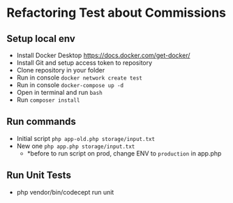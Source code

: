 # Refactoring Test about Commissions

## Setup local env
- Install Docker Desktop https://docs.docker.com/get-docker/
- Install Git and setup access token to repository
- Clone repository in your folder
- Run in console `docker network create test`
- Run in console `docker-compose up -d`
- Open in terminal and run `bash`
- Run `composer install`

## Run commands
- Initial script `php app-old.php storage/input.txt`
- New one `php app.php storage/input.txt`
  - *before to run script on prod, change ENV to `production` in app.php

## Run Unit Tests
- php vendor/bin/codecept run unit

